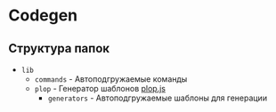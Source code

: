 # Codegen

## Структура папок

- ```lib```
    - ```commands``` - Автоподгружаемые команды
    - ```plop``` - Генератор шаблонов [plop.js](https://plopjs.com/)
        - ```generators``` - Автоподгружаемые шаблоны для генерации

